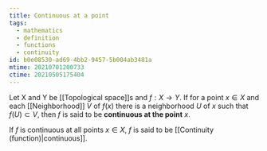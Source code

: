 ```yaml
---
title: Continuous at a point
tags:
  - mathematics
  - definition
  - functions
  - continuity
id: b0e08530-ad69-4bb2-9457-5b004ab3481a
mtime: 20210701200733
ctime: 20210505175404
---
```


Let X and Y be [[Topological space]]s and $f: X \rightarrow Y$. If for a point $x \in X$ and each [[Neighborhood]] $V$ of $f(x)$ there is a neighborhood $U$ of $x$ such that $f(U)\subset V$, then $f$ is said to be **continuous at the point** $x$.

If $f$ is continuous at all points $x \in X$, $f$ is said to be [[Continuity (function)|continuous]].

